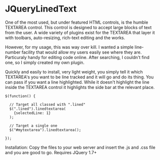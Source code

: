 JQueryLinedText
===============

One of the most used, but under featured HTML controls, is the humble TEXTAREA control. This control is designed to accept large blocks of text from the user. A wide variety of plugins exist for the TEXTAREA that layer it with toolbars, auto-resizing, rich-text editing and the works.

However, for my usage, this was way over kill. I wanted a simple line-number facility that would allow my users easily see where they are. Particuraly handy for editing code online. After searching, I couldn't find one, so I simply created my own plugin.


Quickly and easily to install, very light weight, you simply tell it which TEXTAREA's you want to be line tracked and it will go and do its thing. You can pass if you want a line highlighted. While it doesn't highlight the line inside the TEXTAREA control it highlights the side bar at the relevant place.

```
$(function() {

  // Target all classed with ".lined"
  $(".lined").linedtextarea(
    {selectedLine: 1}
  );

  // Target a single one
  $("#mytextarea").linedtextarea();

});
```

Installation: Copy the files to your web server and insert the .js and .css file and you are good to go. Requires JQuery 1.7+
